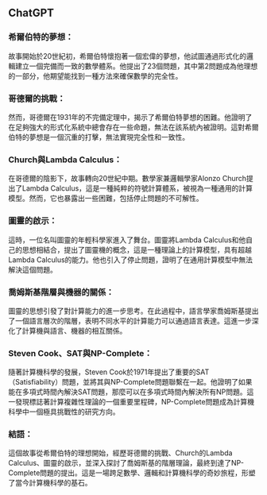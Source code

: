 ## ChatGPT
### 希爾伯特的夢想：

故事開始於20世紀初，希爾伯特懷抱著一個宏偉的夢想，他試圖通過形式化的邏輯建立一個完備而一致的數學體系。他提出了23個問題，其中第2問題成為他理想的一部分，他期望能找到一種方法來確保數學的完全性。

### 哥德爾的挑戰：

然而，哥德爾在1931年的不完備定理中，揭示了希爾伯特夢想的困難。他證明了在足夠強大的形式化系統中總會存在一些命題，無法在該系統內被證明。這對希爾伯特的夢想是一個沉重的打擊，無法實現完全性和一致性。

### Church與Lambda Calculus：

在哥德爾的陰影下，故事轉向20世紀中期。數學家兼邏輯學家Alonzo Church提出了Lambda Calculus，這是一種純粹的符號計算體系，被視為一種通用的計算模型。然而，它也暴露出一些困難，包括停止問題的不可解性。

### 圖靈的啟示：

這時，一位名叫圖靈的年輕科學家進入了舞台。圖靈將Lambda Calculus和他自己的思想相結合，提出了圖靈機的概念，這是一種理論上的計算模型，具有超越Lambda Calculus的能力。他也引入了停止問題，證明了在通用計算模型中無法解決這個問題。

### 喬姆斯基階層與機器的關係：

圖靈的思想引發了對計算能力的進一步思考。在此過程中，語言學家喬姆斯基提出了一個語言層次的階層，表明不同水平的計算能力可以通過語言表達。這進一步深化了計算機與語言、機器的相互關係。

### Steven Cook、SAT與NP-Complete：

隨著計算機科學的發展，Steven Cook於1971年提出了重要的SAT（Satisfiability）問題，並將其與NP-Complete問題聯繫在一起。他證明了如果能在多項式時間內解決SAT問題，那麼可以在多項式時間內解決所有NP問題。這一發現標誌著計算複雜性理論的一個重要里程碑，NP-Complete問題成為計算機科學中一個極具挑戰性的研究方向。

### 結語：

這個故事從希爾伯特的理想開始，經歷哥德爾的挑戰、Church的Lambda Calculus、圖靈的啟示，並深入探討了喬姆斯基的階層理論，最終到達了NP-Complete問題的提出。這是一場跨足數學、邏輯和計算機科學的奇妙旅程，形塑了當今計算機科學的基石。
